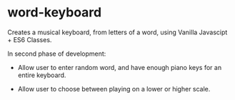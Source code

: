 # word-keyboard
Creates a musical keyboard, from letters of a word, using Vanilla Javascipt + ES6 Classes.

In second phase of development:
- Allow user to enter random word, and have enough piano keys for an entire keyboard.

- Allow user to choose between playing on a lower or higher scale.
